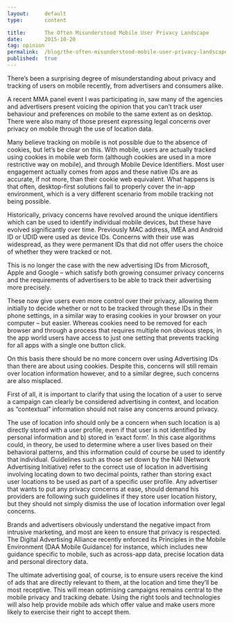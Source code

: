 ```yaml
---
layout:     default
type:       content

title:      The Often Misunderstood Mobile User Privacy Landscape
date:       2015-10-20
tag: opinion
permalink:  /blog/the-often-misunderstood-mobile-user-privacy-landscape
published:  true
---
```


There’s been a surprising degree of misunderstanding about privacy and tracking of users on mobile recently, from advertisers and consumers alike.

A recent MMA panel event I was participating in, saw many of the agencies and advertisers present voicing the opinion that you can’t track user behaviour and preferences on mobile to the same extent as on desktop. There were also many of those present expressing legal concerns over privacy on mobile through the use of location data.

Many believe tracking on mobile is not possible due to the absence of cookies, but let’s be clear on this. With mobile, users are actually tracked using cookies in mobile web form (although cookies are used in a more restrictive way on mobile), and through Mobile Device Identifiers. Most user engagement actually comes from apps and these native IDs are as accurate, if not more, than their cookie web equivalent. What happens is that often, desktop-first solutions fail to properly cover the in-app environment, which is a very different scenario from mobile tracking not being possible.

Historically, privacy concerns have revolved around the unique identifiers which can be used to identify individual mobile devices, but these have evolved significantly over time. Previously MAC address, IMEA and Android ID or UDID were used as device IDs. Concerns with their use was widespread, as they were permanent IDs that did not offer users the choice of whether they were tracked or not.

This is no longer the case with the new advertising IDs from Microsoft, Apple and Google &#8211; which satisfy both growing consumer privacy concerns and the requirements of advertisers to be able to track their advertising more precisely.

These now give users even more control over their privacy, allowing them initially to decide whether or not to be tracked through these IDs in their phone settings, in a similar way to erasing cookies in your browser on your computer &#8211; but easier. Whereas cookies need to be removed for each browser and through a process that requires multiple non obvious steps, in the app world users have access to just one setting that prevents tracking for all apps with a single one button click.

On this basis there should be no more concern over using Advertising IDs than there are about using cookies. Despite this, concerns will still remain over location information however, and to a similar degree, such concerns are also misplaced.

First of all, it is important to clarify that using the location of a user to serve a campaign can clearly be considered advertising in context, and location as “contextual” information should not raise any concerns around privacy.

The use of location info should only be a concern when such location is a) directly stored with a user profile, even if that user is not identified by personal information and b) stored in ‘exact form’. In this case algorithms could, in theory, be used to determine where a user lives based on their behavioral patterns, and this information could of course be used to identify that individual. Guidelines such as those set down by the NAI (Network Advertising Initiative) refer to the correct use of location in advertising involving locating down to two decimal points, rather than storing exact user locations to be used as part of a specific user profile. Any advertiser that wants to put any privacy concerns at ease, should demand his providers are following such guidelines if they store user location history, but they should not simply dismiss the use of location information over legal concerns.

Brands and advertisers obviously understand the negative impact from intrusive marketing, and most are keen to ensure that privacy is respected. The Digital Advertising Alliance recently enforced its Principles in the Mobile Environment (DAA Mobile Guidance) for instance, which includes new guidance specific to mobile, such as across-app data, precise location data and personal directory data.

The ultimate advertising goal, of course, is to ensure users receive the kind of ads that are directly relevant to them, at the location and time they’ll be most receptive. This will mean optimising campaigns remains central to the mobile privacy and tracking debate. Using the right tools and technologies will also help provide mobile ads which offer value and make users more likely to exercise their right to accept them.
